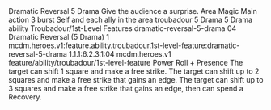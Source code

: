 <ability>
  <name>Dramatic Reversal</name>
  <cost>5 Drama</cost>
  <flavor>Give the audience a surprise.</flavor>
  <keywords>
    <keyword>Area</keyword>
    <keyword>Magic</keyword>
  </keywords>
  <type>Main action</type>
  <distance>3 burst</distance>
  <target>Self and each ally in the area</target>
  <metadata>
    <class>troubadour</class>
    <cost>5 Drama</cost>
    <cost_amount>5</cost_amount>
    <cost_resource>Drama</cost_resource>
    <feature_type>ability</feature_type>
    <file_dpath>Troubadour/1st-Level Features</file_dpath>
    <item_id>dramatic-reversal-5-drama</item_id>
    <item_index>04</item_index>
    <item_name>Dramatic Reversal (5 Drama)</item_name>
    <level>1</level>
    <scc>mcdm.heroes.v1:feature.ability.troubadour.1st-level-feature:dramatic-reversal-5-drama</scc>
    <scdc>1.1.1:6.2.3.1:04</scdc>
    <source>mcdm.heroes.v1</source>
    <type>feature/ability/troubadour/1st-level-feature</type>
  </metadata>
  <effects>
    <effect type="roll">
      <roll>Power Roll + Presence</roll>
      <t1>The target can shift 1 square and make a free strike.</t1>
      <t2>The target can shift up to 2 squares and make a free strike that gains an edge.</t2>
      <t3>The target can shift up to 3 squares and make a free strike that gains an edge, then can spend a Recovery.</t3>
    </effect>
  </effects>
</ability>
